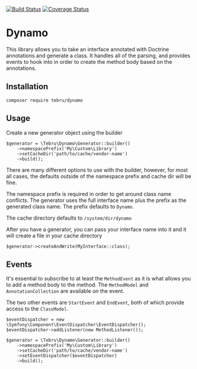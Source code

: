 [![Build Status](https://travis-ci.org/tebru/dynamo.svg?branch=v0.1.0)](https://travis-ci.org/tebru/dynamo)
[![Coverage Status](https://coveralls.io/repos/tebru/dynamo/badge.svg?branch=master&service=github)](https://coveralls.io/github/tebru/dynamo?branch=master)

# Dynamo

This library allows you to take an interface annotated with Doctrine annotations and generate a class.  It
handles all of the parsing, and provides events to hook into in order to create the method body based
on the annotations.

## Installation

    composer require tebru/dynamo
    
## Usage

Create a new generator object using the builder

    $generator = \Tebru\Dynamo\Generator::builder()
        ->namespacePrefix('My\Custom\Library')
        ->setCacheDir('path/to/cache/vendor-name')
        ->build();
        
There are many different options to use with the builder, however, for most all cases, the defaults outside
of the namespace prefix and cache dir will be fine.

The namespace prefix is required in order to get around class name conflicts.  The generator uses the full
interface name plus the prefix as the generated class name.  The prefix defaults to `Dynamo`.

The cache directory defaults to `/system/dir/dynamo`

After you have a generator, you can pass your interface name into it and it will create a file in your
cache directory

    $generator->createAndWrite(MyInterface::class);

## Events

It's essential to subscribe to at least the `MethodEvent` as it is what allows you to add a method
body to the method.  The `MethodModel` and `AnnotationCollection` are available on the event.

The two other events are `StartEvent` and `EndEvent`, both of which provide access to the `ClassModel`.

    $eventDispatcher = new \Symfony\Component\EventDispatcher\EventDispatcher();
    $eventDispatcher->addListener(new MethodListener());
    
    $generator = \Tebru\Dynamo\Generator::builder()
        ->namespacePrefix('My\Custom\Library')
        ->setCacheDir('path/to/cache/vendor-name')
        ->setEventDispatcher($eventDispatcher)
        ->build();

